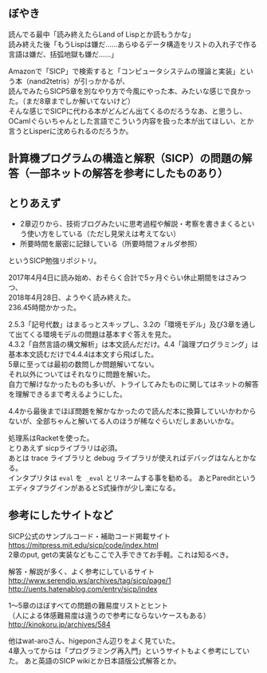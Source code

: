 ぼやき
--

読んでる最中「読み終えたらLand of Lispとか読もうかな」  
読み終えた後「もうLispは嫌だ……あらゆるデータ構造をリストの入れ子で作る言語は嫌だ、括弧地獄も嫌だ……」  

Amazonで「SICP」で検索すると「コンピュータシステムの理論と実装」という本（nand2tetris）が引っかかるが、  
読んでみたらSICP5章を別なやり方で今風にやった本、みたいな感じで良かった。（まだ8章までしか解いてないけど）  
そんな感じでSICPに代わる本がどんどん出てくるのだろうなあ、と思うし、OCamlぐらいちゃんとした言語でこういう内容を扱った本が出てほしい、とか言うとLisperに沈められるのだろうか。  

計算機プログラムの構造と解釈（SICP）の問題の解答（一部ネットの解答を参考にしたものあり）  
--
とりあえず
--
* 2章辺りから、技術ブログみたいに思考過程や解説・考察を書きまくるという使い方をしている（ただし見栄えは考えてない）
* 所要時間を厳密に記録している（所要時間フォルダ参照）

というSICP勉強リポジトリ。

2017年4月4日に読み始め、おそらく合計で5ヶ月ぐらい休止期間をはさみつつ、  
2018年4月28日、ようやく読み終えた。  
236.45時間かかった。  

2.5.3「記号代数」はまるっとスキップし、3.2の「環境モデル」及び3章を通して出てくる環境モデルの問題は基本すぐ答えを見た。  
4.3.2「自然言語の構文解析」は本文読んだだけ。4.4「論理プログラミング」は基本本文読むだけで4.4.4は本文すら飛ばした。   
5章に至っては最初の数問しか問題解いてない。   
それ以外についてはそれなりに問題を解いた。  
自力で解けなかったものも多いが、トライしてみたものに関してはネットの解答を理解できるまで考えるようにした。   

4.4から最後までほぼ問題を解かなかったので読んだ本に換算していいかわからないが、全部ちゃんと解いてる人のほうが稀なぐらいだしまあいいかな。  

処理系はRacketを使った。  
とりあえず sicpライブラリは必須。  
あとは trace ライブラリと debug ライブラリが使えればデバッグはなんとかなる。  
インタプリタは `eval` を` _eval` とリネームする事を勧める。
あとPareditというエディタプラグインがあるとS式操作が少し楽になる。  

参考にしたサイトなど  
--
SICP公式のサンプルコード・補助コード掲載サイト  
<https://mitpress.mit.edu/sicp/code/index.html>  
2章のput, getの実装などもここで入手できてお手軽。これは知るべき。  

解答・解説が多く、よく参考にしているサイト  
<http://www.serendip.ws/archives/tag/sicp/page/1>  
<http://uents.hatenablog.com/entry/sicp/index>  

1〜5章のほぼすべての問題の難易度リストとヒント  
（人による体感難易度は違うので参考にならないケースもある）  
<http://kinokoru.jp/archives/584>  

他はwat-aroさん、higeponさん辺りをよく見ていた。  
4章入ってからは「プログラミング再入門」というサイトもよく参考にしていた。
あと英語のSICP wikiとか日本語版公式解答とか。
